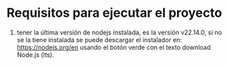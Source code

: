 # Requisitos para ejecutar el proyecto
1. tener la última versión de nodejs instalada, es la versión v22.14.0, si no se la tiene instalada se  puede descargar el instalador en:  https://nodejs.org/en usando el botón verde con el texto download Node.js (lts).
